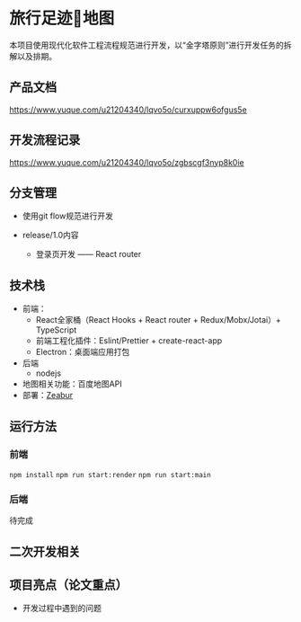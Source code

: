 # 旅行足迹👣地图

本项目使用现代化软件工程流程规范进行开发，以“金字塔原则”进行开发任务的拆解以及排期。

## 产品文档

https://www.yuque.com/u21204340/lqvo5o/curxuppw6ofgus5e

## 开发流程记录

https://www.yuque.com/u21204340/lqvo5o/zgbscgf3nyp8k0ie

## 分支管理

* 使用git flow规范进行开发

* release/1.0内容
  * 登录页开发 —— React router

## 技术栈

* 前端：
  * React全家桶（React Hooks + React router + Redux/Mobx/Jotai）+ TypeScript
  * 前端工程化插件：Eslint/Prettier + create-react-app
  * Electron：桌面端应用打包
* 后端
  * nodejs
* 地图相关功能：百度地图API
* 部署：[Zeabur](https://zeabur.com)

## 运行方法

### 前端

`npm install`
`npm run start:render`
`npm run start:main`

### 后端

待完成

## 二次开发相关

## 项目亮点（论文重点）

* 开发过程中遇到的问题
